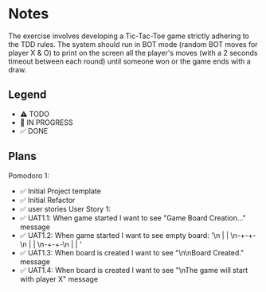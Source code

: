 # Notes

The exercise involves developing a Tic-Tac-Toe game strictly adhering to the TDD rules.
The system should run in BOT mode (random BOT moves for player X & O) to print on the screen all the player's moves (with a 2 seconds timeout between each round) until someone won or the game ends with a draw.

## Legend
- ⚠ TODO
- 🚧 IN PROGRESS
- ✅ DONE

## Plans

Pomodoro 1:
- ✅ Initial Project template
- ✅ Initial Refactor
- ✅ user stories
 User Story 1:
- ✅ UAT1.1: When game started I want to see "Game Board Creation..." message
- ✅ UAT1.2: When game started I want to see empty board: '\n | | \n-+-+-\n | | \n-+-+-\n | | '
- ✅ UAT1.3: When board is created I want to see "\n\nBoard Created." message
- ✅ UAT1.4: When board is created I want to see "\nThe game will start with player X" message